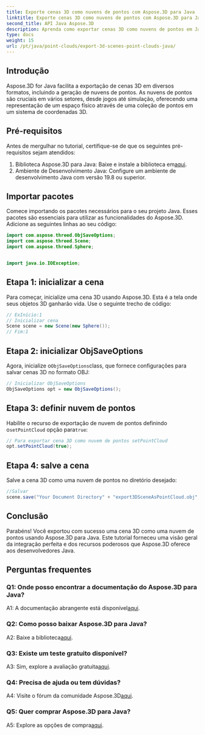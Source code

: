 ```yaml
---
title: Exporte cenas 3D como nuvens de pontos com Aspose.3D para Java
linktitle: Exporte cenas 3D como nuvens de pontos com Aspose.3D para Java
second_title: API Java Aspose.3D
description: Aprenda como exportar cenas 3D como nuvens de pontos em Java com Aspose.3D. Aprimore seus aplicativos com gráficos e visualização 3D poderosos.
type: docs
weight: 15
url: /pt/java/point-clouds/export-3d-scenes-point-clouds-java/
---
```

## Introdução

Aspose.3D for Java facilita a exportação de cenas 3D em diversos formatos, incluindo a geração de nuvens de pontos. As nuvens de pontos são cruciais em vários setores, desde jogos até simulação, oferecendo uma representação de um espaço físico através de uma coleção de pontos em um sistema de coordenadas 3D.

## Pré-requisitos

Antes de mergulhar no tutorial, certifique-se de que os seguintes pré-requisitos sejam atendidos:

1.  Biblioteca Aspose.3D para Java: Baixe e instale a biblioteca em[aqui](https://releases.aspose.com/3d/java/).
2. Ambiente de Desenvolvimento Java: Configure um ambiente de desenvolvimento Java com versão 19.8 ou superior.

## Importar pacotes

Comece importando os pacotes necessários para o seu projeto Java. Esses pacotes são essenciais para utilizar as funcionalidades do Aspose.3D. Adicione as seguintes linhas ao seu código:

```java
import com.aspose.threed.ObjSaveOptions;
import com.aspose.threed.Scene;
import com.aspose.threed.Sphere;


import java.io.IOException;
```

## Etapa 1: inicializar a cena

Para começar, inicialize uma cena 3D usando Aspose.3D. Esta é a tela onde seus objetos 3D ganharão vida. Use o seguinte trecho de código:

```java
// ExInício:1
// Inicializar cena
Scene scene = new Scene(new Sphere());
// Fim:1
```

## Etapa 2: inicializar ObjSaveOptions

 Agora, inicialize o`ObjSaveOptions`class, que fornece configurações para salvar cenas 3D no formato OBJ:

```java
// Inicializar ObjSaveOptions
ObjSaveOptions opt = new ObjSaveOptions();
```

## Etapa 3: definir nuvem de pontos

 Habilite o recurso de exportação de nuvem de pontos definindo o`setPointCloud` opção para`true`:

```java
// Para exportar cena 3D como nuvem de pontos setPointCloud
opt.setPointCloud(true);
```

## Etapa 4: salve a cena

Salve a cena 3D como uma nuvem de pontos no diretório desejado:

```java
//Salvar
scene.save("Your Document Directory" + "export3DSceneAsPointCloud.obj", opt);
```

## Conclusão

Parabéns! Você exportou com sucesso uma cena 3D como uma nuvem de pontos usando Aspose.3D para Java. Este tutorial forneceu uma visão geral da integração perfeita e dos recursos poderosos que Aspose.3D oferece aos desenvolvedores Java.

## Perguntas frequentes

### Q1: Onde posso encontrar a documentação do Aspose.3D para Java?

 A1: A documentação abrangente está disponível[aqui](https://reference.aspose.com/3d/java/).

### Q2: Como posso baixar Aspose.3D para Java?

 A2: Baixe a biblioteca[aqui](https://releases.aspose.com/3d/java/).

### Q3: Existe um teste gratuito disponível?

 A3: Sim, explore a avaliação gratuita[aqui](https://releases.aspose.com/).

### Q4: Precisa de ajuda ou tem dúvidas?

 A4: Visite o fórum da comunidade Aspose.3D[aqui](https://forum.aspose.com/c/3d/18).

### Q5: Quer comprar Aspose.3D para Java?

 A5: Explore as opções de compra[aqui](https://purchase.aspose.com/buy).
